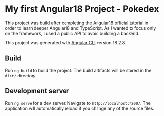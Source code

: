 # My first Angular18 Project - Pokedex 

This project was build after completing the [Angular18 official tutorial](https://angular.dev/tutorials/learn-angular) in order to learn deeper Angular18 and TypeScript. As I wanted to focus only on the framework, I used a public API to avoid building a backend.

This project was generated with [Angular CLI](https://github.com/angular/angular-cli) version 18.2.8.

## Build

Run `ng build` to build the project. The build artifacts will be stored in the `dist/` directory.

## Development server

Run `ng serve` for a dev server. Navigate to `http://localhost:4200/`. The application will automatically reload if you change any of the source files.

